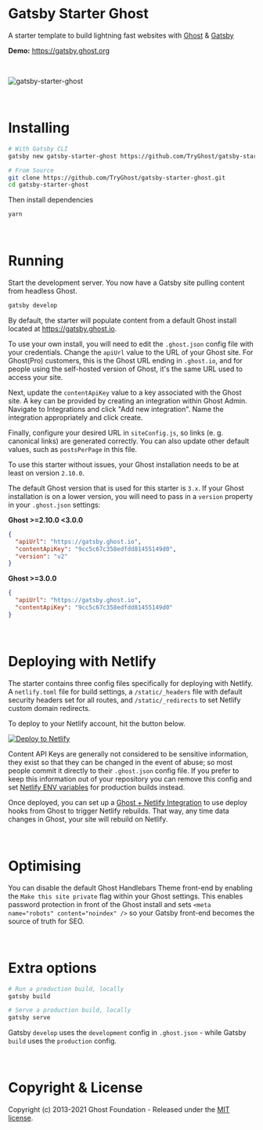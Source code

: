 # Gatsby Starter Ghost

A starter template to build lightning fast websites with
[Ghost](https://ghost.org) & [Gatsby](https://gatsbyjs.org)

**Demo:** https://gatsby.ghost.org

&nbsp;

![gatsby-starter-ghost](https://user-images.githubusercontent.com/120485/50913567-8ab8e380-142c-11e9-9e78-de02ded12fc6.jpg)

&nbsp;

# Installing

```bash
# With Gatsby CLI
gatsby new gatsby-starter-ghost https://github.com/TryGhost/gatsby-starter-ghost.git
```

```bash
# From Source
git clone https://github.com/TryGhost/gatsby-starter-ghost.git
cd gatsby-starter-ghost
```

Then install dependencies

```bash
yarn
```

&nbsp;

# Running

Start the development server. You now have a Gatsby site pulling content from
headless Ghost.

```bash
gatsby develop
```

By default, the starter will populate content from a default Ghost install
located at https://gatsby.ghost.io.

To use your own install, you will need to edit the `.ghost.json` config file
with your credentials. Change the `apiUrl` value to the URL of your Ghost site.
For Ghost(Pro) customers, this is the Ghost URL ending in `.ghost.io`, and for
people using the self-hosted version of Ghost, it's the same URL used to access
your site.

Next, update the `contentApiKey` value to a key associated with the Ghost site.
A key can be provided by creating an integration within Ghost Admin. Navigate
to Integrations and click "Add new integration". Name the integration
appropriately and click create.

Finally, configure your desired URL in `siteConfig.js`, so links (e. g.
canonical links) are generated correctly. You can also update other default
values, such as `postsPerPage` in this file.

To use this starter without issues, your Ghost installation needs to be at
least on version `2.10.0`.

The default Ghost version that is used for this starter is `3.x`. If your Ghost
installation is on a lower version, you will need to pass in a `version`
property in your `.ghost.json` settings:

**Ghost >=2.10.0 <3.0.0**

```json
{
  "apiUrl": "https://gatsby.ghost.io",
  "contentApiKey": "9cc5c67c358edfdd81455149d0",
  "version": "v2"
}
```

**Ghost >=3.0.0**

```json
{
  "apiUrl": "https://gatsby.ghost.io",
  "contentApiKey": "9cc5c67c358edfdd81455149d0"
}
```

&nbsp;

# Deploying with Netlify

The starter contains three config files specifically for deploying with
Netlify. A `netlify.toml` file for build settings, a `/static/_headers` file
with default security headers set for all routes, and `/static/_redirects` to
set Netlify custom domain redirects.

To deploy to your Netlify account, hit the button below.

[![Deploy to Netlify](https://www.netlify.com/img/deploy/button.svg)](https://app.netlify.com/start/deploy?repository=https://github.com/TryGhost/gatsby-starter-ghost)

Content API Keys are generally not considered to be sensitive information, they
exist so that they can be changed in the event of abuse; so most people commit
it directly to their `.ghost.json` config file. If you prefer to keep this
information out of your repository you can remove this config and set
[Netlify ENV variables](https://www.netlify.com/docs/continuous-deployment/#build-environment-variables)
for production builds instead.

Once deployed, you can set up a
[Ghost + Netlify Integration](https://docs.ghost.org/integrations/netlify/) to
use deploy hooks from Ghost to trigger Netlify rebuilds. That way, any time
data changes in Ghost, your site will rebuild on Netlify.

&nbsp;

# Optimising

You can disable the default Ghost Handlebars Theme front-end by enabling the
`Make this site private` flag within your Ghost settings. This enables password
protection in front of the Ghost install and sets
`<meta name="robots" content="noindex" />` so your Gatsby front-end becomes the
source of truth for SEO.

&nbsp;

# Extra options

```bash
# Run a production build, locally
gatsby build

# Serve a production build, locally
gatsby serve
```

Gatsby `develop` uses the `development` config in `.ghost.json` - while Gatsby
`build` uses the `production` config.

&nbsp;

# Copyright & License

Copyright (c) 2013-2021 Ghost Foundation - Released under the
[MIT license](LICENSE).
